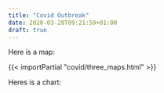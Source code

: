 ```yaml
---
title: "Covid Outbreak"
date: 2020-03-28T09:21:59+01:00
draft: true
---
```


Here is a map:

{{< importPartial "covid/three_maps.html" >}}

Heres is a chart:
<!-- {{< importPartial "covid/ts_graph.html" >}} -->
